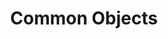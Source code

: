 ---
title: Common Objects
linkTitle: Common Objects
description: These objects are found in several packages.
weight: 30
---